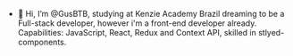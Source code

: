 - 👋 Hi, I’m @GusBTB, studying at Kenzie Academy Brazil dreaming to be a Full-stack developer, however i'm a front-end developer already.
Capabilities: JavaScript, React, Redux and Context API, skilled in stlyed-components.

<!---
GusBTB/GusBTB is a ✨ special ✨ repository because its `README.md` (this file) appears on your GitHub profile.
You can click the Preview link to take a look at your changes.
--->
